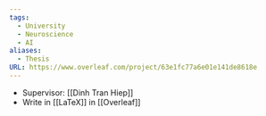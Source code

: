 ```yaml
---
tags:
  - University
  - Neuroscience
  - AI
aliases:
  - Thesis
URL: https://www.overleaf.com/project/63e1fc77a6e01e141de8618e
---
```

- Supervisor: [[Dinh Tran Hiep]]
- Write in [[LaTeX]] in [[Overleaf]]